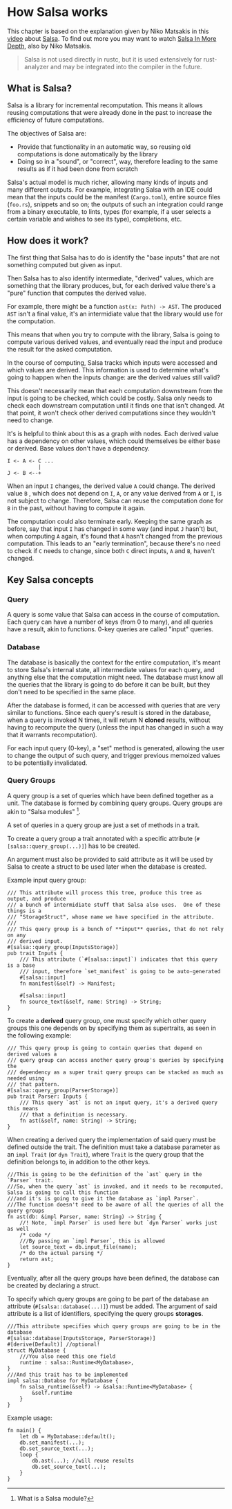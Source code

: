 # How Salsa works

This chapter is based on the explanation given by Niko Matsakis in this
[video](https://www.youtube.com/watch?v=_muY4HjSqVw) about
[Salsa](https://github.com/salsa-rs/salsa). To find out more you may
want to watch [Salsa In More
Depth](https://www.youtube.com/watch?v=i_IhACacPRY), also by Niko
Matsakis.

> Salsa is not used directly in rustc, but it is used extensively for
> rust-analyzer and may be integrated into the compiler in the future.

## What is Salsa?

Salsa is a library for incremental recomputation. This means it allows reusing
computations that were already done in the past to increase the efficiency
of future computations.

The objectives of Salsa are:
 * Provide that functionality in an automatic way, so reusing old computations
   is done automatically by the library
 * Doing so in a "sound", or "correct", way, therefore leading to the same
   results as if it had been done from scratch

Salsa's actual model is much richer, allowing many kinds of inputs and many
different outputs.
For example, integrating Salsa with an IDE could mean that the inputs could be
the manifest (`Cargo.toml`), entire source files (`foo.rs`), snippets and so
on; the outputs of such an integration could range from a binary executable, to
lints, types (for example, if a user selects a certain variable and wishes to
see its type), completions, etc.

## How does it work?

The first thing that Salsa has to do is identify the "base inputs" that
are not something computed but given as input.

Then Salsa has to also identify intermediate, "derived" values, which are
something that the library produces, but, for each derived value there's a
"pure" function that computes the derived value.

For example, there might be a function `ast(x: Path) -> AST`. The produced
`AST` isn't a final value, it's an intermidiate value that the library would
use for the computation.

This means that when you try to compute with the library, Salsa is going to
compute various derived values, and eventually read the input and produce the
result for the asked computation.

In the course of computing, Salsa tracks which inputs were accessed and which
values are derived. This information is used to determine what's going to
happen when the inputs change: are the derived values still valid?

This doesn't necessarily mean that each computation downstream from the input
is going to be checked, which could be costly. Salsa only needs to check each
downstream computation until it finds one that isn't changed. At that point, it
won't check other derived computations since they wouldn't need to change.

It's is helpful to think about this as a graph with nodes. Each derived value
has a dependency on other values, which could themselves be either base or
derived. Base values don't have a dependency.

```ignore
I <- A <- C ...
          |
J <- B <--+
```

When an input `I` changes, the derived value `A` could change. The derived
value `B` , which does not depend on `I`, `A`, or any value derived from `A` or
`I`, is not subject to change.  Therefore, Salsa can reuse the computation done
for `B` in the past, without having to compute it again.

The computation could also terminate early. Keeping the same graph as before,
say that input `I` has changed in some way (and input `J` hasn't) but, when
computing `A` again, it's found that `A` hasn't changed from the previous
computation. This leads to an "early termination", because there's no need to
check if `C` needs to change, since both `C` direct inputs, `A` and `B`,
haven't changed.

## Key Salsa concepts

### Query

A query is some value that Salsa can access in the course of computation.  Each
query can have a number of keys (from 0 to many), and all queries have a
result, akin to functions.  0-key queries are called "input" queries.

### Database

The database is basically the context for the entire computation, it's meant to
store Salsa's internal state, all intermediate values for each query, and
anything else that the computation might need.  The database must know all the
queries that the library is going to do before it can be built, but they don't
need to be specified in the same place.

After the database is formed, it can be accessed with queries that are very
similar to functions.  Since each query's result is stored in the database,
when a query is invoked N times, it will return N **cloned** results, without
having to recompute the query (unless the input has changed in such a way that
it warrants recomputation).

For each input query (0-key), a "set" method is generated, allowing the user to
change the output of such query, and trigger previous memoized values to be
potentially invalidated.

### Query Groups

A query group is a set of queries which have been defined together as a unit.
The database is formed by combining query groups.  Query groups are akin to
"Salsa modules" [^EN1].

A set of queries in a query group are just a set of methods in a trait.

To create a query group a trait annotated with a specific attribute
(`#[salsa::query_group(...)]`) has to be created.

An argument must also be provided to said attribute as it will be used by Salsa
to create a struct to be used later when the database is created.

Example input query group:

```rust,ignore
/// This attribute will process this tree, produce this tree as output, and produce
/// a bunch of intermidiate stuff that Salsa also uses.  One of these things is a
/// "StorageStruct", whose name we have specified in the attribute.
///
/// This query group is a bunch of **input** queries, that do not rely on any
/// derived input.
#[salsa::query_group(InputsStorage)]
pub trait Inputs {
    /// This attribute (`#[salsa::input]`) indicates that this query is a base
    /// input, therefore `set_manifest` is going to be auto-generated
    #[salsa::input]
    fn manifest(&self) -> Manifest;

    #[salsa::input]
    fn source_text(&self, name: String) -> String;
}
```

To create a **derived** query group, one must specify which other query groups
this one depends on by specifying them as supertraits, as seen in the following
example:

```rust,ignore
/// This query group is going to contain queries that depend on derived values a
/// query group can access another query group's queries by specifying the
/// dependency as a super trait query groups can be stacked as much as needed using
/// that pattern.
#[salsa::query_group(ParserStorage)]
pub trait Parser: Inputs {
    /// This query `ast` is not an input query, it's a derived query this means
    /// that a definition is necessary.
    fn ast(&self, name: String) -> String;
}
```

When creating a derived query the implementation of said query must be defined
outside the trait.  The definition must take a database parameter as an `impl
Trait` (or `dyn Trait`), where `Trait` is the query group that the definition
belongs to, in addition to the other keys.

```rust,ignore
///This is going to be the definition of the `ast` query in the `Parser` trait.
///So, when the query `ast` is invoked, and it needs to be recomputed, Salsa is going to call this function
///and it's is going to give it the database as `impl Parser`.
///The function doesn't need to be aware of all the queries of all the query groups
fn ast(db: &impl Parser, name: String) -> String {
    //! Note, `impl Parser` is used here but `dyn Parser` works just as well
    /* code */
    ///By passing an `impl Parser`, this is allowed
    let source_text = db.input_file(name);
    /* do the actual parsing */
    return ast;
}
```

Eventually, after all the query groups have been defined, the database can be
created by declaring a struct.

To specify which query groups are going to be part of the database an attribute
(`#[salsa::database(...)]`) must be added. The argument of said attribute is a
list of identifiers, specifying the query groups **storages**.

```rust,ignore
///This attribute specifies which query groups are going to be in the database
#[salsa::database(InputsStorage, ParserStorage)]
#[derive(Default)] //optional!
struct MyDatabase {
    ///You also need this one field
    runtime : salsa::Runtime<MyDatabase>,
}
///And this trait has to be implemented
impl salsa::Databse for MyDatabase {
    fn salsa_runtime(&self) -> &salsa::Runtime<MyDatabase> {
        &self.runtime
    }
}
```

Example usage:

```rust,ignore
fn main() {
    let db = MyDatabase::default();
    db.set_manifest(...);
    db.set_source_text(...);
    loop {
        db.ast(...); //will reuse results
        db.set_source_text(...);
    }
}
```

[^EN1]: What is a Salsa module?
